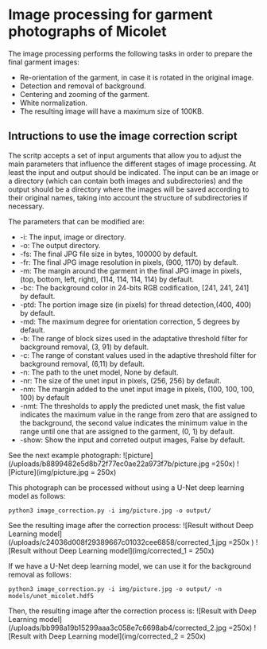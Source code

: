 # Image processing for garment photographs of Micolet

The image processing performs the following tasks in order to prepare the final garment images:

* Re-orientation of the garment, in case it is rotated in the original image.
* Detection and removal of background.
* Centering and zooming of the garment.
* White normalization.
* The resulting image will have a maximum size of 100KB.

## Intructions to use the image correction script

The scritp accepts a set of input arguments that allow you to adjust the main parameters that influence the different stages of image processing.
At least the input and output should be indicated. The input can be an image or a directory (which can contain both images and subdirectories) 
and the output should be a directory where the images will be saved according to their original names, taking into account the structure of subdirectories if necessary.

The parameters that can be modified are:
- -i: The input, image or directory.
- -o: The output directory.
- -fs: The final JPG file size in bytes, 100000 by default.
- -fr: The final JPG image resolution in pixels, (900, 1170) by default.
- -m: The margin around the garment in the final JPG image in pixels, (top, bottom, left, right), (114, 114, 114, 114) by default.
- -bc: The background color in 24-bits RGB codification, [241, 241, 241] by default.
- -ptd: The portion image size (in pixels) for thread detection,(400, 400) by default.
- -md: The maximum degree for orientation correction, 5 degrees by default.
- -b: The range of block sizes used in the adaptative threshold filter for background removal, (3, 91) by default.
- -c: The range of constant values used in the adaptive threshold filter for background removal, (6,11) by default.
- -n: The path to the unet model, None by default.
- -nr: The size of the unet input in pixels, (256, 256) by default.
- -nm: The margin added to the unet input image in pixels, (100, 100, 100, 100) by default
- -nmt: The thresholds to apply the predicted unet mask, the fist value indicates the maximum value in the range from zero that are assigned to the background, 
the second value indicates the minimum value in the range until one that are assigned to the garment, (0, 1) by default.
- -show: Show the input and correted output images, False by default.

See the next example photograph:
![picture](/uploads/b8899482e5d8b72f77ec0ae22a973f7b/picture.jpg =250x)
![Picture](img/picture.jpg = 250x)

This photograph can be processed without using a U-Net deep learning model as follows:
```console
python3 image_correction.py -i img/picture.jpg -o output/
```
See the resulting image after the correction process:
![Result without Deep Learning model](/uploads/c24036d008f29389667c01032cee6858/corrected_1.jpg =250x )
![Result without Deep Learning model](img/corrected_1 = 250x)


If we have a U-Net deep learning model, we can use it for the background removal as follows:
```console
python3 image_correction.py -i img/picture.jpg -o output/ -n models/unet_micolet.hdf5
```
Then, the resulting image after the correction process is:
![Result with Deep Learning model](/uploads/bb998a19b15299aaa3c058e7c6698ab4/corrected_2.jpg =250x)
![Result with Deep Learning model](img/corrected_2 = 250x)

